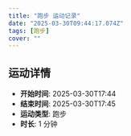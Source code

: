 ```yaml
---
title: "跑步 运动记录"
date: "2025-03-30T09:44:17.074Z"
tags: [跑步]
cover: ""
---
```

## 运动详情
- **开始时间**: 2025-03-30T17:44
- **结束时间**: 2025-03-30T17:45
- **运动类型**: 跑步
- **时长**: 1 分钟

